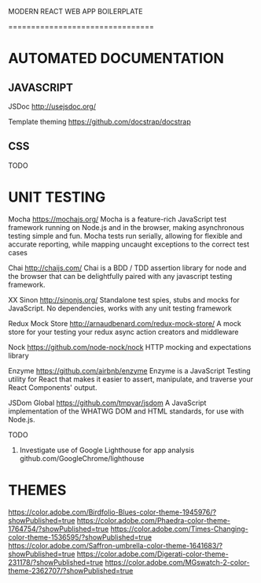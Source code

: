 MODERN REACT WEB APP BOILERPLATE

================================

AUTOMATED DOCUMENTATION
=======================

JAVASCRIPT
----------
JSDoc
http://usejsdoc.org/

Template theming
https://github.com/docstrap/docstrap

CSS
----------
TODO


UNIT TESTING
=======================

Mocha
https://mochajs.org/
Mocha is a feature-rich JavaScript test framework running on Node.js and in the browser, making asynchronous testing simple and fun. 
Mocha tests run serially, allowing for flexible and accurate reporting, while mapping uncaught exceptions to the correct test cases

Chai
http://chaijs.com/
Chai is a BDD / TDD assertion library for node and the browser that can be delightfully paired with any javascript testing framework.

XX Sinon
http://sinonjs.org/
Standalone test spies, stubs and mocks for JavaScript.
No dependencies, works with any unit testing framework

Redux Mock Store
http://arnaudbenard.com/redux-mock-store/
A mock store for your testing your redux async action creators and middleware

Nock
https://github.com/node-nock/nock
HTTP mocking and expectations library

Enzyme
https://github.com/airbnb/enzyme
Enzyme is a JavaScript Testing utility for React that makes it easier to assert, manipulate, and traverse your React Components' output.

JSDom Global
https://github.com/tmpvar/jsdom
A JavaScript implementation of the WHATWG DOM and HTML standards, for use with Node.js.



TODO

1. Investigate use of Google Lighthouse for app analysis github.com/GoogleChrome/lighthouse


THEMES
=======================
https://color.adobe.com/Birdfolio-Blues-color-theme-1945976/?showPublished=true
https://color.adobe.com/Phaedra-color-theme-1764754/?showPublished=true
https://color.adobe.com/Times-Changing-color-theme-1536595/?showPublished=true
https://color.adobe.com/Saffron-umbrella-color-theme-1641683/?showPublished=true
https://color.adobe.com/Digerati-color-theme-231178/?showPublished=true
https://color.adobe.com/MGswatch-2-color-theme-2362707/?showPublished=true